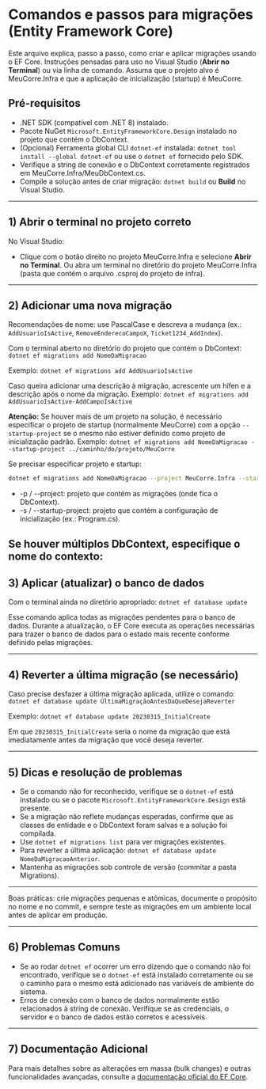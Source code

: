 ﻿# Comandos e passos para migrações (Entity Framework Core)

Este arquivo explica, passo a passo, como criar e aplicar migrações usando o EF Core. Instruções pensadas para uso no Visual Studio (__Abrir no Terminal__) ou via linha de comando. Assuma que o projeto alvo é MeuCorre.Infra e que a aplicação de inicialização (startup) é MeuCorre.

## Pré-requisitos
- .NET SDK (compatível com .NET 8) instalado.
- Pacote NuGet `Microsoft.EntityFrameworkCore.Design` instalado no projeto que contém o DbContext.
- (Opcional) Ferramenta global CLI `dotnet-ef` instalada: `dotnet tool install --global dotnet-ef` ou use o `dotnet ef` fornecido pelo SDK.
- Verifique a string de conexão e o DbContext corretamente registrados em MeuCorre.Infra/MeuDbContext.cs.
- Compile a solução antes de criar migração: `dotnet build` ou __Build__ no Visual Studio.

---

## 1) Abrir o terminal no projeto correto
No Visual Studio:
- Clique com o botão direito no projeto MeuCorre.Infra e selecione __Abrir no Terminal__.
Ou abra um terminal no diretório do projeto MeuCorre.Infra (pasta que contém o arquivo .csproj do projeto de infra).

---

## 2) Adicionar uma nova migração
Recomendações de nome: use PascalCase e descreva a mudança (ex.: `AddUsuarioIsActive`, `RemoveEnderecoCampoX`, `Ticket1234_AddIndex`).

Com o terminal aberto no diretório do projeto que contém o DbContext:
`dotnet ef migrations add NomeDaMigracao`

Exemplo:
`dotnet ef migrations add AddUsuarioIsActive`

Caso queira adicionar uma descrição à migração, acrescente um hífen e a descrição após o nome da migração.
Exemplo: `dotnet ef migrations add AddUsuarioIsActive-AddCampoIsActive`

**Atenção:** Se houver mais de um projeto na solução, é necessário especificar o projeto de startup (normalmente MeuCorre) com a opção `--startup-project` se o mesmo não estiver definido como projeto de inicialização padrão. Exemplo:
`dotnet ef migrations add NomeDaMigracao --startup-project ../caminho/do/projeto/MeuCorre`

Se precisar especificar projeto e startup:
```bash
dotnet ef migrations add NomeDaMigracao --project MeuCorre.Infra --startup-project MeuCorre
```

- -p / --project: projeto que contém as migrações (onde fica o DbContext).
- -s / --startup-project: projeto que contém a configuração de inicialização (ex.: Program.cs).

Se houver múltiplos DbContext, especifique o nome do contexto:
---

## 3) Aplicar (atualizar) o banco de dados
Com o terminal ainda no diretório apropriado:
`dotnet ef database update`

Esse comando aplica todas as migrações pendentes para o banco de dados. Durante a atualização, o EF Core executa as operações necessárias para trazer o banco de dados para o estado mais recente conforme definido pelas migrações.

---

## 4) Reverter a última migração (se necessário)
Caso precise desfazer a última migração aplicada, utilize o comando:
`dotnet ef database update ÚltimaMigraçãoAntesDaQueDesejaReverter`

Exemplo:
`dotnet ef database update 20230315_InitialCreate`

Em que `20230315_InitialCreate` seria o nome da migração que está imediatamente antes da migração que você deseja reverter.

---

## 5) Dicas e resolução de problemas
- Se o comando não for reconhecido, verifique se o `dotnet-ef` está instalado ou se o pacote `Microsoft.EntityFrameworkCore.Design` está presente.
- Se a migração não reflete mudanças esperadas, confirme que as classes de entidade e o DbContext foram salvas e a solução foi compilada.
- Use `dotnet ef migrations list` para ver migrações existentes.
- Para reverter a última aplicação: `dotnet ef database update NomeDaMigracaoAnterior`.
- Mantenha as migrações sob controle de versão (commitar a pasta Migrations).

---

Boas práticas: crie migrações pequenas e atômicas, documente o propósito no nome e no commit, e sempre teste as migrações em um ambiente local antes de aplicar em produção.

---

## 6) Problemas Comuns
- Se ao rodar `dotnet ef` ocorrer um erro dizendo que o comando não foi encontrado, verifique se o `dotnet-ef` está instalado corretamente ou se o caminho para o mesmo está adicionado nas variáveis de ambiente do sistema.
- Erros de conexão com o banco de dados normalmente estão relacionados à string de conexão. Verifique se as credenciais, o servidor e o banco de dados estão corretos e acessíveis.

---

## 7) Documentação Adicional
Para mais detalhes sobre as alterações em massa (bulk changes) e outras funcionalidades avançadas, consulte a [documentação oficial do EF Core](https://docs.microsoft.com/ef/core/cli/dotnet).
